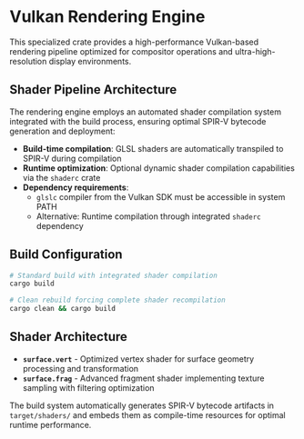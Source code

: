 # Vulkan Rendering Engine

This specialized crate provides a high-performance Vulkan-based rendering pipeline optimized for compositor operations and ultra-high-resolution display environments.

## Shader Pipeline Architecture

The rendering engine employs an automated shader compilation system integrated with the build process, ensuring optimal SPIR-V bytecode generation and deployment:

- **Build-time compilation**: GLSL shaders are automatically transpiled to SPIR-V during compilation
- **Runtime optimization**: Optional dynamic shader compilation capabilities via the `shaderc` crate
- **Dependency requirements**: 
  - `glslc` compiler from the Vulkan SDK must be accessible in system PATH
  - Alternative: Runtime compilation through integrated `shaderc` dependency

## Build Configuration

```bash
# Standard build with integrated shader compilation
cargo build

# Clean rebuild forcing complete shader recompilation
cargo clean && cargo build
```

## Shader Architecture

- **`surface.vert`** - Optimized vertex shader for surface geometry processing and transformation
- **`surface.frag`** - Advanced fragment shader implementing texture sampling with filtering optimization

The build system automatically generates SPIR-V bytecode artifacts in `target/shaders/` and embeds them as compile-time resources for optimal runtime performance.
